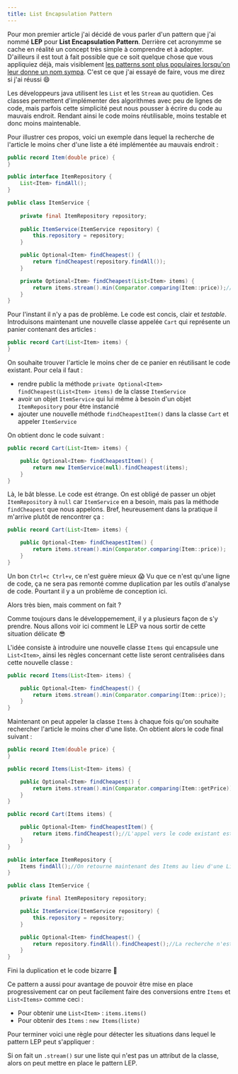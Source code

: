 ```yaml
---
title: List Encapsulation Pattern
---
```

<!---
https://gist.github.com/rxaviers/7360908
-->
Pour mon premier article j'ai décidé de vous parler d'un pattern que j'ai nommé **LEP** pour **List Encapsulation Pattern**. Derrière cet acronymme se cache en réalité un concept très simple à comprendre et à adopter. D'ailleurs il est tout à fait possible que ce soit quelque chose que vous appliquiez déjà, mais visiblement [les patterns sont plus populaires lorsqu'on leur donne un nom sympa](https://fr.wikipedia.org/wiki/Plain_old_Java_object#Description). C'est ce que j'ai essayé de faire, vous me direz si j'ai réussi :smile:

Les développeurs java utilisent les `List` et les `Stream` au quotidien.
Ces classes permettent d'implémenter des algorithmes avec peu de lignes de code, mais parfois cette simplicité peut nous pousser à écrire du code au mauvais endroit. Rendant ainsi le code moins réutilisable, moins testable et donc moins maintenable.

Pour illustrer ces propos, voici un exemple dans lequel la recherche de l'article le moins cher d'une liste a été implémentée au mauvais endroit :
```java
public record Item(double price) {
}

public interface ItemRepository {
    List<Item> findAll();
}

public class ItemService {
    
    private final ItemRepository repository;
    
    public ItemService(ItemService repository) {
        this.repository = repository;
    }

    public Optional<Item> findCheapest() {
        return findCheapest(repository.findAll());
    }

    private Optional<Item> findCheapest(List<Item> items) {
        return items.stream().min(Comparator.comparing(Item::price));//Ici on recherche l'article le moins cher de la liste
    }
}
```

Pour l'instant il n'y a pas de problème. Le code est concis, clair et *testable*. Introduisons maintenant une nouvelle classe appelée `Cart` qui représente un panier contenant des articles :
```java
public record Cart(List<Item> items) {
}
```

On souhaite trouver l'article le moins cher de ce panier en réutilisant le code existant. Pour cela il faut :
* rendre public la méthode `private Optional<Item> findCheapest(List<Item> items)` de la classe `ItemService`
* avoir un objet `ItemService` qui lui même à besoin d'un objet `ItemRepository` pour être instancié
* ajouter une nouvelle méthode `findCheapestItem()` dans la classe `Cart` et appeler `ItemService`

On obtient donc le code suivant :
```java
public record Cart(List<Item> items) {

    public Optional<Item> findCheapestItem() {
        return new ItemService(null).findCheapest(items);
    }
}
```

Là, le bât blesse. Le code est étrange. On est obligé de passer un objet `ItemRepository` à `null` car `ItemService` en a besoin, mais pas la méthode `findCheapest` que nous appelons. Bref, heureusement dans la pratique il m'arrive plutôt de rencontrer ça :
```java
public record Cart(List<Item> items) {

    public Optional<Item> findCheapestItem() {
        return items.stream().min(Comparator.comparing(Item::price));
    }
}
```

Un bon `Ctrl+c Ctrl+v`, ce n'est guère mieux :scream:
Vu que ce n'est qu'une ligne de code, ça ne sera pas remonté comme duplication par les outils d'analyse de code. Pourtant il y a un problème de conception ici.

Alors très bien, mais comment on fait ?

Comme toujours dans le développemement, il y a plusieurs façon de s'y prendre. Nous allons voir ici comment le LEP va nous sortir de cette situation délicate :sunglasses:

L'idée consiste à introduire une nouvelle classe `Items` qui encapsule une `List<Item>`, ainsi les règles concernant cette liste seront centralisées dans cette nouvelle classe :
```java
public record Items(List<Item> items) {

    public Optional<Item> findCheapest() {
        return items.stream().min(Comparator.comparing(Item::price));
    }
}
```

Maintenant on peut appeler la classe `Items` à chaque fois qu'on souhaite rechercher l'article le moins cher d'une liste. On obtient alors le code final suivant :
```java
public record Item(double price) {
}

public record Items(List<Item> items) {

    public Optional<Item> findCheapest() {
        return items.stream().min(Comparator.comparing(Item::getPrice));
    }
}

public record Cart(Items items) {

    public Optional<Item> findCheapestItem() {
        return items.findCheapest();//L'appel vers le code existant est plus simple
    }
}

public interface ItemRepository {
    Items findAll();//On retourne maintenant des Items au lieu d'une List<Item>
}

public class ItemService {

    private final ItemRepository repository;

    public ItemService(ItemService repository) {
        this.repository = repository;
    }

    public Optional<Item> findCheapest() {
        return repository.findAll().findCheapest();//La recherche n'est plus implémentée dans le service
    }
}
```

Fini la duplication et le code bizarre :tada:

Ce pattern a aussi pour avantage de pouvoir être mise en place progressivement car on peut facilement faire des conversions entre `Items` et `List<Items>` comme ceci :
* Pour obtenir une `List<Item>` : `items.items()`
* Pour obtenir des `Items` : `new Items(liste)`

Pour terminer voici une règle pour détecter les situations dans lequel le pattern LEP peut s'appliquer :

Si on fait un `.stream()` sur une liste qui n'est pas un attribut de la classe, alors on peut mettre en place le pattern LEP.
